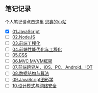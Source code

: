 ## 笔记记录

个人笔记请点击这里 [思鑫的小站](http://coder.liusixin.cn)

- [x] [01.JavaScript](./01.JavaScript)
- [ ] [02.NodeJS](/02.大话NodeJS72般变化)
- [ ] [03.前端工程化](/03.前端工程化)
- [ ] [04.前端性能优化与工程化](/04.前端性能优化与工程化)
- [ ] [05.CSS](/05.CSS古话今说与网站重构)
- [ ] [06.MVC MVVM框架](/06.MVC%20MVVM框架那些事)
- [ ] [07.前端跨界AI、iOS、PC、Android、IOT](/07.前端跨界AI、iOS、PC、Android、IOT)
- [ ] [08.数据结构与算法](/08.数据结构与算法JavaScript实践)
- [ ] [09.JavaScript图形学](/09.JavaScript图形学和H5游戏)
- [ ] [10.设计模式与网络安全](/10.设计模式与网络安全专场)
